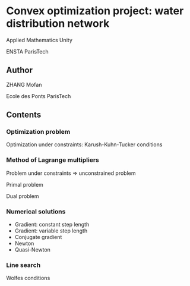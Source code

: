 # Convex optimization project: water distribution network
Applied Mathematics Unity

ENSTA ParisTech

## Author
ZHANG Mofan

Ecole des Ponts ParisTech

## Contents
### Optimization problem
Optimization under constraints: Karush-Kuhn-Tucker conditions

### Method of Lagrange multipliers
Problem under constraints => unconstrained problem

Primal problem

Dual problem

### Numerical solutions
- Gradient: constant step length
- Gradient: variable step length
- Conjugate gradient
- Newton
- Quasi-Newton

### Line search
Wolfes conditions
